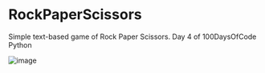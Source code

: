 # RockPaperScissors
Simple text-based game of Rock Paper Scissors. Day 4 of 100DaysOfCode Python

![image](https://user-images.githubusercontent.com/37642026/212622072-21a840c8-0e50-44d3-958f-fa5413bc554f.png)

